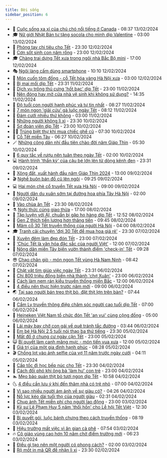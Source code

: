 ```yaml
---
title: Đời sống
sidebar_position: 6
---
```


<!-- vnexpress-doi-song:START -->
- 🚀 [Cuộc sống xa xỉ của chú chó nổi tiếng ở Canada](https://vnexpress.net/cuoc-song-xa-xi-cua-chu-cho-noi-tieng-o-canada-4711211.html) - 08:37 13/02/2024
- 🎓 [Nữ giới Nhật Bản tự tặng socola cho mình dịp Valentine](https://vnexpress.net/nu-gioi-nhat-ban-tu-tang-socola-cho-minh-dip-valentine-4711166.html) - 03:00 13/02/2024
- 🚦 [Phóng tay chi tiêu cho Tết](https://vnexpress.net/phong-tay-chi-tieu-cho-tet-4710217.html) - 23:30 12/02/2024
- 🦣 [Cơn sốt sinh con năm rồng](https://vnexpress.net/con-sot-sinh-con-nam-rong-4711165.html) - 23:00 12/02/2024
- 🎓 [Chàng trai dựng Tết xưa trong ngôi nhà Bắc Bộ mini](https://video.vnexpress.net/chang-trai-dung-tet-xua-trong-ngoi-nha-bac-bo-mini-4709094.html) - 17:00 12/02/2024
- 🎭 [Ngôi làng cấm dùng smartphone](https://vnexpress.net/ngoi-lang-cam-dung-smartphone-4711085.html) - 10:10 12/02/2024
- 🦅 [Món cuốn tôm đồng - cỗ Tết hóa vàng Hà Nội xưa](https://vnexpress.net/mon-cuon-tom-dong-co-tet-hoa-vang-ha-noi-xua-4710399.html) - 03:00 12/02/2024
- 🎃 [Bị mai mối dịp Tết](https://vnexpress.net/bi-mai-moi-dip-tet-4708911.html) - 23:31 11/02/2024
- 💪 [Dịch vụ trông thú cưng &#39;hốt bạc&#39; dịp Tết](https://vnexpress.net/dich-vu-trong-thu-cung-hot-bac-dip-tet-4710994.html) - 23:00 11/02/2024
- 🐻 [Nên đóng hay mở cửa nhà vệ sinh khi không sử dụng?](https://vnexpress.net/nen-dong-hay-mo-cua-nha-ve-sinh-khi-khong-su-dung-4710829.html) - 14:35 11/02/2024
- 🧠 [Độ tuổi con người hạnh phúc và tự tin nhất](https://vnexpress.net/do-tuoi-con-nguoi-hanh-phuc-va-tu-tin-nhat-4710497.html) - 08:27 11/02/2024
- 🐘 [7 món ngon &#39;giải cứu&#39; gà luộc ngày Tết](https://vnexpress.net/7-mon-ngon-giai-cuu-ga-luoc-ngay-tet-4710393.html) - 08:12 11/02/2024
- 👹 [Đám cưới nhiều thứ không](https://vnexpress.net/dam-cuoi-nhieu-thu-khong-4710820.html) - 03:00 11/02/2024
- 💂 [Những người không lì xì](https://vnexpress.net/nhung-nguoi-khong-li-xi-4710170.html) - 23:30 10/02/2024
- 🦍 [Sợ đoàn viên dịp Tết](https://vnexpress.net/so-doan-vien-dip-tet-4710392.html) - 23:00 10/02/2024
- 🧑‍🏫 [Trúng biệt thự khi mua chiếc ghế cũ](https://vnexpress.net/trung-biet-thu-khi-mua-chiec-ghe-cu-4710688.html) - 07:30 10/02/2024
- 🧰 [Cỗ Tết miền Tây](https://vnexpress.net/co-tet-mien-tay-4710383.html) - 06:27 10/02/2024
- 🪄 [Những công dân nhí đầu tiên chào đời năm Giáp Thìn](https://vnexpress.net/nhung-cong-dan-nhi-dau-tien-chao-doi-nam-giap-thin-4710701.html) - 05:30 10/02/2024
- 🐲 [6 quy tắc về rượu nên tuân theo ngày Tết](https://vnexpress.net/6-quy-tac-ve-ruou-nen-tuan-theo-ngay-tet-4710487.html) - 02:00 10/02/2024
- 💻 [Hành trình &#39;thần kỳ&#39; của cậu bé lớn lên từ dòng kênh đen](https://vnexpress.net/hanh-trinh-than-ky-cua-cau-be-lon-len-tu-dong-kenh-den-4707439.html) - 23:31 09/02/2024
- 🐘 [Xông đất, xuất hành đầu năm Giáp Thìn 2024](https://vnexpress.net/xong-dat-xuat-hanh-dau-nam-giap-thin-2024-4708920.html) - 13:00 09/02/2024
- 🎬 [Nghề buôn bán đồ cũ lên ngôi](https://vnexpress.net/nghe-buon-ban-do-cu-len-ngoi-4710489.html) - 09:25 09/02/2024
- 💻 [Hai món chè cổ truyền Tết xưa Hà Nội](https://vnexpress.net/hai-mon-che-co-truyen-tet-xua-ha-noi-4710375.html) - 09:00 09/02/2024
- 🧰 [Người dân du xuân sớm tại đường hoa phía Tây Hà Nội](https://video.vnexpress.net/nguoi-dan-du-xuan-som-tai-duong-hoa-phia-tay-ha-noi-4709809.html) - 02:00 09/02/2024
- 🫣 [Vào chùa ăn Tết](https://vnexpress.net/vao-chua-an-tet-4707750.html) - 23:30 08/02/2024
- ⚗️ [Nghi thức cúng giao thừa](https://vnexpress.net/nghi-thuc-cung-giao-thua-4708905.html) - 17:00 08/02/2024
- 🌊 [Tập luyện với AI, chuẩn bị gặp họ hàng dịp Tết](https://vnexpress.net/tap-luyen-voi-ai-chuan-bi-gap-ho-hang-dip-tet-4710240.html) - 12:52 08/02/2024
- 💃 [Gen Z thích tiền lương hơn thăng tiến](https://vnexpress.net/gen-z-thich-tien-luong-hon-thang-tien-4710273.html) - 09:45 08/02/2024
- 🦆 [Mâm cỗ 30 Tết truyền thống của người Hà Nội](https://vnexpress.net/mam-co-30-tet-truyen-thong-cua-nguoi-ha-noi-4709863.html) - 04:00 08/02/2024
- 🎓 [Tranh cãi chuyện &#39;đợi 30 Tết để mua hoa giá rẻ&#39;](https://vnexpress.net/tranh-cai-chuyen-doi-30-tet-de-mua-hoa-gia-re-4710082.html) - 23:30 07/02/2024
- 💪 [Xuyên đêm làm đẹp đón Tết](https://vnexpress.net/xuyen-dem-lam-dep-don-tet-4709894.html) - 23:00 07/02/2024
- 🤔 [‘Chúc Tết là văn hóa đặc sắc của người Việt’](https://vnexpress.net/chuc-tet-la-van-hoa-dac-sac-cua-nguoi-viet-4708295.html) - 12:00 07/02/2024
- 🧰 [Nông dân miền Tây biến vườn thành điểm &#39;check-in&#39; Tết](https://vnexpress.net/nong-dan-mien-tay-bien-vuon-thanh-diem-check-in-tet-4709071.html) - 09:28 07/02/2024
- 😎 [Chạo chân giò - món ngon Tết vùng Hà Nam Ninh](https://vnexpress.net/chao-chan-gio-mon-ngon-tet-vung-ha-nam-ninh-4709895.html) - 08:42 07/02/2024
- 🌮 [Chật vật tìm giúp việc ngày Tết](https://vnexpress.net/chat-vat-tim-giup-viec-ngay-tet-4709521.html) - 23:31 06/02/2024
- 🧠 [Chi 800 triệu đồng biến nhà thành &#39;chợ Xuân&#39;](https://vnexpress.net/chi-800-trieu-dong-bien-nha-thanh-cho-xuan-4709634.html) - 23:00 06/02/2024
- 🎡 [Cách làm nem rán kiểu truyền thống miền Bắc](https://vnexpress.net/cach-lam-nem-ran-kieu-truyen-thong-mien-bac-4709469.html) - 12:00 06/02/2024
- 🎡 [4 điều nên thực hiện trước năm mới](https://vnexpress.net/4-dieu-nen-thuc-hien-truoc-nam-moi-4709528.html) - 09:00 06/02/2024
- 🌏 [Tại sao người bán treo thịt bò, đặt thịt lợn trên bàn?](https://vnexpress.net/tai-sao-nguoi-ban-treo-thit-bo-dat-thit-lon-tren-ban-4709355.html) - 07:44 06/02/2024
- 🐻 [Cẩm Ly truyền thông điệp chăm sóc người cao tuổi dịp Tết](https://vnexpress.net/cam-ly-truyen-thong-diep-cham-soc-nguoi-cao-tuoi-dip-tet-4709465.html) - 07:00 06/02/2024
- 💂 [Heineken Việt Nam tổ chức đón Tết &#39;an vui&#39; cùng cộng đồng](https://vnexpress.net/heineken-viet-nam-to-chuc-don-tet-an-vui-cung-cong-dong-4708995.html) - 05:00 06/02/2024
- 🥸 [Lái máy bay chở con gái về quê tránh tắc đường](https://vnexpress.net/lai-may-bay-cho-con-gai-ve-que-tranh-tac-duong-4709270.html) - 03:44 06/02/2024
- 🌋 [Em bé Hà Nội 2,5 tuổi nói thạo ba thứ tiếng](https://vnexpress.net/em-be-ha-noi-2-5-tuoi-noi-thao-ba-thu-tieng-4708690.html) - 23:30 05/02/2024
- 🦩 [Mất đồ ở chung cư ngày cận Tết](https://vnexpress.net/mat-do-o-chung-cu-ngay-can-tet-4708773.html) - 23:00 05/02/2024
- 😺 [Bí quyết làm canh măng mực - món tiến vua xưa](https://vnexpress.net/bi-quyet-lam-canh-mang-muc-mon-tien-vua-xua-4708892.html) - 12:00 05/02/2024
- 🐻 [Giá trị của một gia đình hạnh phúc](https://vnexpress.net/gia-tri-cua-mot-gia-dinh-hanh-phuc-4709048.html) - 08:28 05/02/2024
- 🎬 [Chồng lọt vào ảnh selfie của vợ 11 năm trước ngày cưới](https://vnexpress.net/chong-lot-vao-anh-selfie-cua-vo-11-nam-truoc-ngay-cuoi-4708746.html) - 04:11 05/02/2024
- 🎊 [Cấp tốc đi học bếp núc cho Tết](https://vnexpress.net/cap-toc-di-hoc-bep-nuc-cho-tet-4707731.html) - 23:30 04/02/2024
- 💄 [Cách đối phó khi ông bà &#39;làm hư&#39; con trẻ](https://vnexpress.net/cach-doi-pho-khi-ong-ba-lam-hu-con-tre-4708715.html) - 23:00 04/02/2024
- 🏊 [Mẹo bảo quản thịt bò tươi ngon dịp Tết](https://vnexpress.net/meo-bao-quan-thit-bo-tuoi-ngon-dip-tet-4708633.html) - 10:58 04/02/2024
- 🌜 [4 điều cần lưu ý khi đến thăm nhà có trẻ nhỏ](https://vnexpress.net/4-dieu-can-luu-y-khi-den-tham-nha-co-tre-nho-4708559.html) - 07:00 04/02/2024
- 🤡 [Vì sao nhiều người ám ảnh về sự giàu có?](https://vnexpress.net/vi-sao-nhieu-nguoi-am-anh-ve-su-giau-co-4708558.html) - 04:26 04/02/2024
- 🥰 [Nỗ lực kéo dài tuổi thọ của người giàu](https://vnexpress.net/no-luc-keo-dai-tuoi-tho-cua-nguoi-giau-4708439.html) - 02:31 04/02/2024
- 🦍 [Chụp ảnh Tết miễn phí cho người lao động](https://vnexpress.net/chup-anh-tet-mien-phi-cho-nguoi-lao-dong-4707727.html) - 23:00 03/02/2024
- 🫣 [Kỹ sư Lê Phạm Huy 5 năm &#39;thổi hồn&#39; cho Lễ hội Tết Việt](https://vnexpress.net/ky-su-le-pham-huy-5-nam-thoi-hon-cho-le-hoi-tet-viet-4708441.html) - 12:30 03/02/2024
- 🚦 [Bí quyết gói, luộc bánh chưng theo cách truyền thống](https://vnexpress.net/bi-quyet-goi-luoc-banh-chung-theo-cach-truyen-thong-4708389.html) - 08:19 03/02/2024
- 🐘 [Hiệu trưởng mất việc vì ăn gian cà phê](https://vnexpress.net/hieu-truong-mat-viec-vi-an-gian-ca-phe-4708262.html) - 07:54 03/02/2024
- 🔥 [Cô giáo vùng cao hơn 10 năm chờ điểm trường mới](https://vnexpress.net/co-giao-vung-cao-hon-10-nam-cho-diem-truong-moi-4708280.html) - 06:23 03/02/2024
- 🎃 [Điều gì tạo nên một người có phong cách?](https://vnexpress.net/dieu-gi-tao-nen-mot-nguoi-co-phong-cach-4707199.html) - 02:00 03/02/2024
- 🥳 [Rộ mốt in mã QR để nhận lì xì](https://vnexpress.net/ro-mot-in-ma-qr-de-nhan-li-xi-4707010.html) - 23:30 02/02/2024<!-- vnexpress-doi-song:END -->
